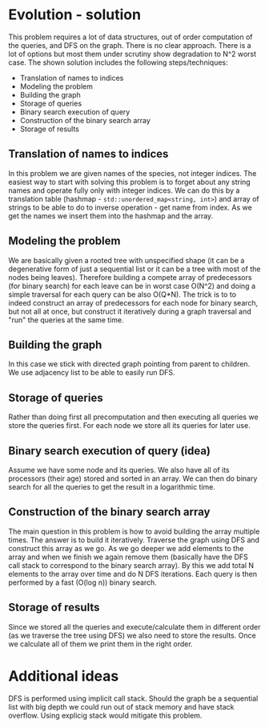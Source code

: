 # Evolution - solution
This problem requires a lot of data structures, out of order computation of the queries, and DFS on the graph. There is no clear approach. There is a lot of options but most them under scrutiny show degradation to N^2 worst case. The shown solution includes the following steps/techniques:

- Translation of names to indices
- Modeling the problem
- Building the graph
- Storage of queries
- Binary search execution of query
- Construction of the binary search array
- Storage of results

## Translation of names to indices
In this problem we are given names of the species, not integer indices. The easiest way to start with solving this problem is to forget about any string names and operate fully only with integer indices. We can do this by a translation table (hashmap - `std::unordered_map<string, int>`) and array of strings to be able to do to inverse operation - get name from index. As we get the names we insert them into the hashmap and the array.

## Modeling the problem
We are basically given a rooted tree with unspecified shape (it can be a degenerative form of just a sequential list or it can be a tree with most of the nodes being leaves). Therefore building a compete array of predecessors (for binary search) for each leave can be in worst case O(N^2) and doing a simple traversal for each query can be also O(Q*N). The trick is to to indeed construct an array of predecessors for each node for binary search, but not all at once, but construct it iteratively during a graph traversal and "run" the queries at the same time.

## Building the graph
In this case we stick with directed graph pointing from parent to children. We use adjacency list to be able to easily run DFS.

## Storage of queries
Rather than doing first all precomputation and then executing all queries we store the queries first. For each node we store all its queries for later use.

## Binary search execution of query (idea)
Assume we have some node and its queries. We also have all of its processors (their age) stored and sorted in an array. We can then do binary search for all the queries to get the result in a logarithmic time.

## Construction of the binary search array
The main question in this problem is how to avoid building the array multiple times. The answer is to build it iteratively. Traverse the graph using DFS and construct this array as we go. As we go deeper we add elements to the array and when we finish we again remove them (basically have the DFS call stack to correspond to the binary search array). By this we add total N elements to the array over time and do N DFS iterations. Each query is then performed by a fast (O(log n)) binary search.

## Storage of results
Since we stored all the queries and execute/calculate them in different order (as we traverse the tree using DFS) we also need to store the results. Once we calculate all of them we print them in the right order.

# Additional ideas
DFS is performed using implicit call stack. Should the graph be a sequential list with big depth we could run out of stack memory and have stack overflow. Using explicig stack would mitigate this problem.